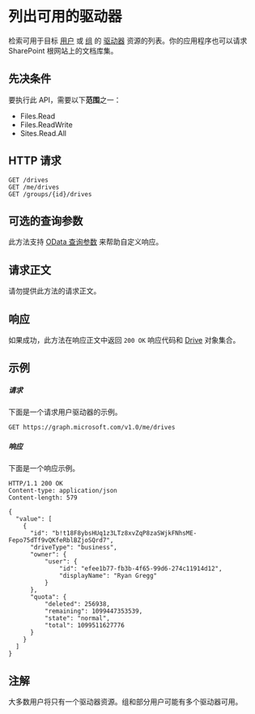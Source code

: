 # <a name="list-available-drives"></a>列出可用的驱动器

检索可用于目标 [用户](../resources/user.md) 或 [组](../resources/group.md) 的 [驱动器](../resources/drive.md) 资源的列表。你的应用程序也可以请求 SharePoint 根网站上的文档库集。
## <a name="prerequisites"></a>先决条件
要执行此 API，需要以下**范围**之一：

  * Files.Read
  * Files.ReadWrite
  * Sites.Read.All

## <a name="http-request"></a>HTTP 请求
<!-- { "blockType": "ignored" } -->
```http
GET /drives
GET /me/drives
GET /groups/{id}/drives
```

## <a name="optional-query-parameters"></a>可选的查询参数
此方法支持 [OData 查询参数](http://developer.microsoft.com/en-us/graph/docs/overview/query_parameters) 来帮助自定义响应。

## <a name="request-body"></a>请求正文
请勿提供此方法的请求正文。

## <a name="response"></a>响应
如果成功，此方法在响应正文中返回 `200 OK` 响应代码和 [Drive](../resources/drive.md) 对象集合。

## <a name="example"></a>示例

##### <a name="request"></a>请求
下面是一个请求用户驱动器的示例。

<!-- {
  "blockType": "request",
  "name": "get_drives"
}-->
```http
GET https://graph.microsoft.com/v1.0/me/drives
```

##### <a name="response"></a>响应
下面是一个响应示例。
<!-- {
  "blockType": "response",
  "truncated": false,
  "@odata.type": "microsoft.graph.drive",
  "isCollection": true
} -->
```http
HTTP/1.1 200 OK
Content-type: application/json
Content-length: 579

{
  "value": [
    {
      "id": "b!t18F8ybsHUq1z3LTz8xvZqP8zaSWjkFNhsME-Fepo75dTf9vQKfeRblBZjoSQrd7",
      "driveType": "business",    
      "owner": {
          "user": {
              "id": "efee1b77-fb3b-4f65-99d6-274c11914d12",
              "displayName": "Ryan Gregg"
          }
      },
      "quota": {
          "deleted": 256938,
          "remaining": 1099447353539,
          "state": "normal",
          "total": 1099511627776
      }
    }
  ]
}
```

## <a name="remarks"></a>注解

大多数用户将只有一个驱动器资源。组和部分用户可能有多个驱动器可用。

<!-- uuid: 8fcb5dbc-d5aa-4681-8e31-b001d5168d79
2015-10-25 14:57:30 UTC -->
<!-- {
  "type": "#page.annotation",
  "description": "List drives",
  "keywords": "",
  "section": "documentation",
  "tocPath": "OneDrive/Drive/List Drives"
}-->
